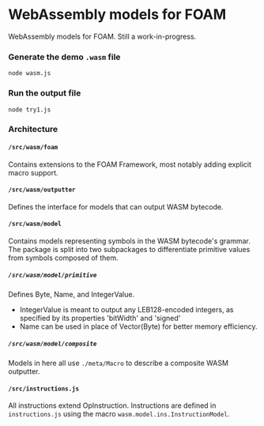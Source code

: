 # WebAssembly models for FOAM

WebAssembly models for FOAM. Still a work-in-progress.

### Generate the demo `.wasm` file
```
node wasm.js
```

### Run the output file
```
node try1.js
```

### Architecture

#### `/src/wasm/foam`

Contains extensions to the FOAM Framework, most notably adding explicit macro
support.

#### `/src/wasm/outputter`

Defines the interface for models that can output WASM bytecode.

#### `/src/wasm/model`

Contains models representing symbols in the WASM bytecode's grammar. The
package is split into two subpackages to differentiate primitive values from
symbols composed of them.

##### `/src/wasm/model/primitive`

Defines Byte, Name, and IntegerValue.
- IntegerValue is meant to output any LEB128-encoded integers, as specified by
  its properties 'bitWidth' and 'signed'
- Name can be used in place of Vector(Byte) for better memory efficiency.

##### `/src/wasm/model/composite`

Models in here all use `./meta/Macro` to describe a composite WASM outputter.

#### `/src/instructions.js`

All instructions extend OpInstruction. Instructions are defined in `instructions.js`
using the macro `wasm.model.ins.InstructionModel`.
